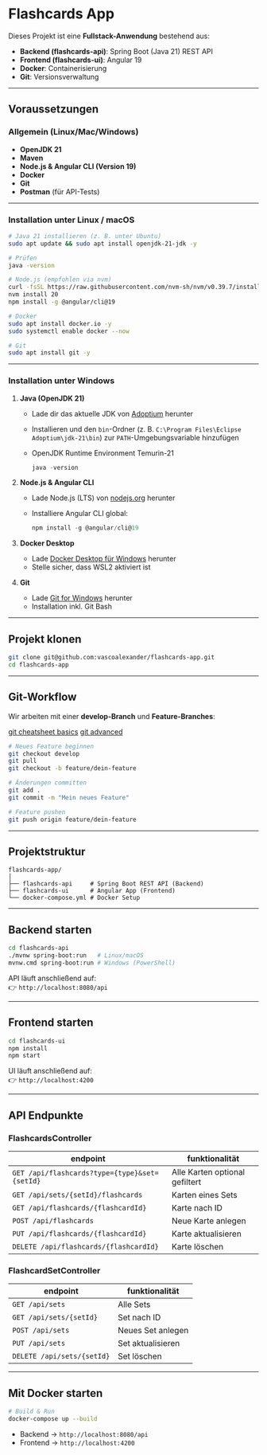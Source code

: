 # Flashcards App

Dieses Projekt ist eine **Fullstack-Anwendung** bestehend aus:

- **Backend (flashcards-api)**: Spring Boot (Java 21) REST API
- **Frontend (flashcards-ui)**: Angular 19
- **Docker**: Containerisierung
- **Git**: Versionsverwaltung

---

## Voraussetzungen

### Allgemein (Linux/Mac/Windows)

- **OpenJDK 21**
- **Maven**
- **Node.js & Angular CLI (Version 19)**
- **Docker**
- **Git**
- **Postman** (für API-Tests)

---

### Installation unter Linux / macOS

```bash
# Java 21 installieren (z. B. unter Ubuntu)
sudo apt update && sudo apt install openjdk-21-jdk -y

# Prüfen
java -version

# Node.js (empfohlen via nvm)
curl -fsSL https://raw.githubusercontent.com/nvm-sh/nvm/v0.39.7/install.sh | bash
nvm install 20
npm install -g @angular/cli@19

# Docker
sudo apt install docker.io -y
sudo systemctl enable docker --now

# Git
sudo apt install git -y
```

---

### Installation unter Windows

1. **Java (OpenJDK 21)**
    
    - Lade dir das aktuelle JDK von [Adoptium](https://adoptium.net/) herunter
    - Installieren und den `bin`-Ordner (z. B. `C:\Program Files\Eclipse Adoptium\jdk-21\bin`) zur `PATH`-Umgebungsvariable hinzufügen
    - OpenJDK Runtime Environment Temurin-21
    
        ```powershell
        java -version
        ```
    
2. **Node.js & Angular CLI**
    
    - Lade Node.js (LTS) von [nodejs.org](https://nodejs.org/) herunter
    - Installiere Angular CLI global:
    
        ```powershell
        npm install -g @angular/cli@19
        ```
    
3. **Docker Desktop**
    
    - Lade [Docker Desktop für Windows](https://www.docker.com/products/docker-desktop/) herunter
    - Stelle sicher, dass WSL2 aktiviert ist
    
4. **Git**
    
    - Lade [Git for Windows](https://git-scm.com/download/win) herunter
    - Installation inkl. Git Bash
    

---

## Projekt klonen

```bash
git clone git@github.com:vascoalexander/flashcards-app.git
cd flashcards-app
```

---

## Git-Workflow

Wir arbeiten mit einer **develop-Branch** und **Feature-Branches**:

[git cheatsheet basics](https://vascoalexander.github.io/my-documentation/assets/files/git_cheatsheet-1e7c9cbaa94d94853fd6aee609711929.pdf)
[git advanced](https://vascoalexander.github.io/my-documentation/assets/files/git_advanced-24f528cf61bac0cc946f8ab261228931.pdf)

```bash
# Neues Feature beginnen
git checkout develop
git pull
git checkout -b feature/dein-feature

# Änderungen committen
git add .
git commit -m "Mein neues Feature"

# Feature pushen
git push origin feature/dein-feature
```

---

## Projektstruktur

```
flashcards-app/
│
├── flashcards-api     # Spring Boot REST API (Backend)
├── flashcards-ui      # Angular App (Frontend)
└── docker-compose.yml # Docker Setup
```

---

## Backend starten

```bash
cd flashcards-api
./mvnw spring-boot:run   # Linux/macOS
mvnw.cmd spring-boot:run # Windows (PowerShell)
```

API läuft anschließend auf:  
👉 `http://localhost:8080/api`

---

## Frontend starten

```bash
cd flashcards-ui
npm install
npm start
```

UI läuft anschließend auf:  
👉 `http://localhost:4200`

---

## API Endpunkte

### FlashcardsController

| endpoint                                      | funktionalität                 |
| --------------------------------------------- | ------------------------------ |
| `GET /api/flashcards?type={type}&set={setId}` | Alle Karten optional gefiltert |
| `GET /api/sets/{setId}/flashcards`            | Karten eines Sets              |
| `GET /api/flashcards/{flashcardId}`           | Karte nach ID                  |
| `POST /api/flashcards`                        | Neue Karte anlegen             |
| `PUT /api/flashcards/{flashcardId}`           | Karte aktualisieren            |
| `DELETE /api/flashcards/{flashcardId}`        | Karte löschen                  |
### FlashcardSetController

| endpoint                   | funktionalität    |
| -------------------------- | ----------------- |
| `GET /api/sets`            | Alle Sets         |
| `GET /api/sets/{setId}`    | Set nach ID       |
| `POST /api/sets`           | Neues Set anlegen |
| `PUT /api/sets`            | Set aktualisieren |
| `DELETE /api/sets/{setId}` | Set löschen       |

---

## Mit Docker starten

```bash
# Build & Run
docker-compose up --build
```

- Backend → `http://localhost:8080/api`
- Frontend → `http://localhost:4200`

